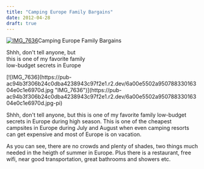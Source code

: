 ```yaml
---
title: "Camping Europe Family Bargains"
date: 2012-04-28
draft: true
---
```


[![IMG_7636](https://pub-ac94b3f306b24c0dba4238943c97f2e1.r2.dev/6a00e5502a95078833016765d3e648970b.jpg "IMG_7636")](https://pub-ac94b3f306b24c0dba4238943c97f2e1.r2.dev/6a00e5502a95078833016765d3e648970b.jpg-pi)Camping Europe Family Bargains  
  

Shhh, don't tell anyone, but  
this is one of my favorite family  
low-budget secrets in Europe

<!--more--> [![IMG_7636](https://pub-ac94b3f306b24c0dba4238943c97f2e1.r2.dev/6a00e5502a95078833016304e0c1e6970d.jpg "IMG_7636")](https://pub-ac94b3f306b24c0dba4238943c97f2e1.r2.dev/6a00e5502a95078833016304e0c1e6970d.jpg-pi)  
  
Shhh, don't tell anyone, but this is one of my favorite family low-budget secrets in Europe during high season. This is one of the cheapest campsites in Europe during July and August when even camping resorts can get expensive and most of Europe is on vacation.  
  
As you can see, there are no crowds and plenty of shades, two things much needed in the heigth of summer in Europe. Plus there is a restaurant, free wifi, near good transportation, great bathrooms and showers etc.
